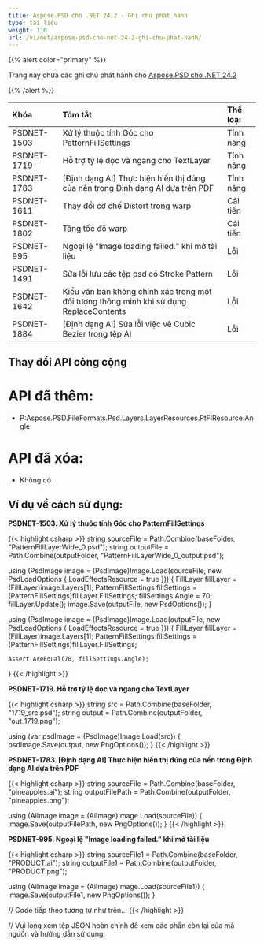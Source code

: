 ```yaml
---
title: Aspose.PSD cho .NET 24.2 - Ghi chú phát hành
type: tài liệu
weight: 110
url: /vi/net/aspose-psd-cho-net-24-2-ghi-chu-phat-hanh/
---
```


{{% alert color="primary" %}}

Trang này chứa các ghi chú phát hành cho [Aspose.PSD cho .NET 24.2](https://www.nuget.org/packages/Aspose.PSD/)

{{% /alert %}}

| **Khóa**    | **Tóm tắt**                                                                  | **Thể loại** |
|:------------|:-----------------------------------------------------------------------------|:------------|
| PSDNET-1503  | Xử lý thuộc tính Góc cho PatternFillSettings                                |   Tính năng   |
| PSDNET-1719 | Hỗ trợ tỷ lệ dọc và ngang cho TextLayer                                     |     Tính năng     |
| PSDNET-1783 | [Định dạng AI] Thực hiện hiển thị đúng của nền trong Định dạng AI dựa trên PDF |     Tính năng     |
| PSDNET-1611 | Thay đổi cơ chế Distort trong warp                                           |     Cải tiến     |
| PSDNET-1802 | Tăng tốc độ warp                                                             |     Cải tiến     |
| PSDNET-995   | Ngoại lệ "Image loading failed." khi mở tài liệu                              |     Lỗi     |
| PSDNET-1491 | Sửa lỗi lưu các tệp psd có Stroke Pattern                                   |     Lỗi     |
| PSDNET-1642 | Kiểu văn bản không chính xác trong một đối tượng thông minh khi sử dụng ReplaceContents |     Lỗi     |
| PSDNET-1884 | [Định dạng AI] Sửa lỗi việc vẽ Cubic Bezier trong tệp AI                   |     Lỗi     |

## **Thay đổi API công cộng**
# **API đã thêm:**
- P:Aspose.PSD.FileFormats.Psd.Layers.LayerResources.PtFlResource.Angle

# **API đã xóa:**
- Không có

## **Ví dụ về cách sử dụng:**

**PSDNET-1503. Xử lý thuộc tính Góc cho PatternFillSettings**

{{< highlight csharp >}}
string sourceFile = Path.Combine(baseFolder, "PatternFillLayerWide_0.psd");
string outputFile = Path.Combine(outputFolder, "PatternFillLayerWide_0_output.psd");

using (PsdImage image = (PsdImage)Image.Load(sourceFile, new PsdLoadOptions { LoadEffectsResource = true }))
{
    FillLayer fillLayer = (FillLayer)image.Layers[1];
    PatternFillSettings fillSettings = (PatternFillSettings)fillLayer.FillSettings;
    fillSettings.Angle = 70;
    fillLayer.Update();
    image.Save(outputFile, new PsdOptions());
}

using (PsdImage image = (PsdImage)Image.Load(outputFile, new PsdLoadOptions { LoadEffectsResource = true }))
{
    FillLayer fillLayer = (FillLayer)image.Layers[1];
    PatternFillSettings fillSettings = (PatternFillSettings)fillLayer.FillSettings;

    Assert.AreEqual(70, fillSettings.Angle);
}
{{< /highlight >}}

**PSDNET-1719. Hỗ trợ tỷ lệ dọc và ngang cho TextLayer**

{{< highlight csharp >}}
string src = Path.Combine(baseFolder, "1719_src.psd");
string output = Path.Combine(outputFolder, "out_1719.png");

using (var psdImage = (PsdImage)Image.Load(src))
{
    psdImage.Save(output, new PngOptions());
}
{{< /highlight >}}

**PSDNET-1783. [Định dạng AI] Thực hiện hiển thị đúng của nền trong Định dạng AI dựa trên PDF**

{{< highlight csharp >}}
string sourceFile = Path.Combine(baseFolder, "pineapples.ai");
string outputFilePath = Path.Combine(outputFolder, "pineapples.png");

using (AiImage image = (AiImage)Image.Load(sourceFile))
{
    image.Save(outputFilePath, new PngOptions());
}
{{< /highlight >}}

**PSDNET-995. Ngoại lệ "Image loading failed." khi mở tài liệu**

{{< highlight csharp >}}
string sourceFile1 = Path.Combine(baseFolder, "PRODUCT.ai");
string outputFile1 = Path.Combine(outputFolder, "PRODUCT.png");

using (AiImage image = (AiImage)Image.Load(sourceFile1))
{
    image.Save(outputFile1, new PngOptions());
}

// Code tiếp theo tương tự như trên...
{{< /highlight >}}

// Vui lòng xem tệp JSON hoàn chỉnh để xem các phần còn lại của mã nguồn và hướng dẫn sử dụng.

